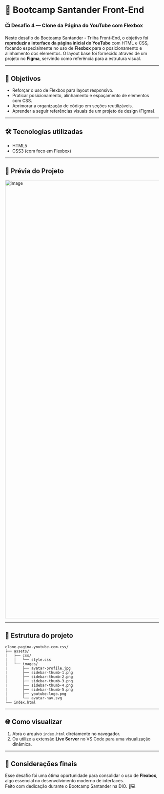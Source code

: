 # 🚀 Bootcamp Santander Front-End

### 📺 Desafio 4 — Clone da Página do YouTube com Flexbox

Neste desafio do Bootcamp Santander - Trilha Front-End, o objetivo foi **reproduzir a interface da página inicial do YouTube** com HTML e CSS, focando especialmente no uso de **Flexbox** para o posicionamento e alinhamento dos elementos.
O layout base foi fornecido através de um projeto no **Figma**, servindo como referência para a estrutura visual.

---

## 🎯 Objetivos  
- Reforçar o uso de Flexbox para layout responsivo.  
- Praticar posicionamento, alinhamento e espaçamento de elementos com CSS.  
- Aprimorar a organização de código em seções reutilizáveis.  
- Aprender a seguir referências visuais de um projeto de design (Figma).

---

## 🛠 Tecnologias utilizadas  
- HTML5  
- CSS3 (com foco em Flexbox)

---

## 📸 Prévia do Projeto
<img width="1438" alt="image" src="https://github.com/user-attachments/assets/8e398c62-6a5d-4e35-bcb4-5e6eace37db6" />


---

## 📁 Estrutura do projeto  
```
clone-pagina-youtube-com-css/
├── assets/
|   ├── css/
|   |   └── style.css
|   └── images/
|       ├── avatar-profile.jpg
|       ├── sidebar-thumb-1.png
|       ├── sidebar-thumb-2.png
|       ├── sidebar-thumb-3.png
|       ├── sidebar-thumb-4.png
|       ├── sidebar-thumb-5.png
|       ├── youtube-logo.png
|       └── avatar-nav.svg
└── index.html
```
---

## 🌐 Como visualizar

1. Abra o arquivo `index.html` diretamente no navegador.  
2. Ou utilize a extensão **Live Server** no VS Code para uma visualização dinâmica.

---

## 💙 Considerações finais  
Esse desafio foi uma ótima oportunidade para consolidar o uso de **Flexbox**, algo essencial no desenvolvimento moderno de interfaces.  
Feito com dedicação durante o Bootcamp Santander na DIO. 🎯💻
